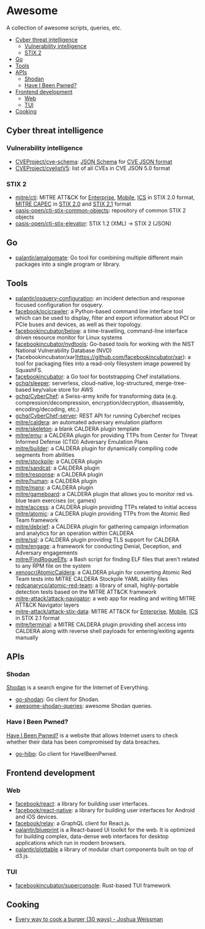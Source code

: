 # Awesome

A collection of awesome scripts, queries, etc. 

- [Cyber threat intelligence](#cyber-threat-intelligence)
  - [Vulnerability intelligence](#vulnerability-intelligence)
  - [STIX 2](#stix-2)
- [Go](#go)
- [Tools](#tools)
- [APIs](#apis)
  - [Shodan](#shodan)
  - [Have I Been Pwned?](#have-i-been-pwned)
- [Frontend development](#frontend-development)
  - [Web](#web)
  - [TUI](#tui)
- [Cooking](#cooking)

## Cyber threat intelligence

### Vulnerability intelligence

- [CVEProject/cve-schema](https://github.com/CVEProject/cve-schema): [JSON Schema](https://json-schema.org/) for [CVE JSON format](https://github.com/CVEProject/cve-schema)
- [CVEProject/cvelistV5](https://github.com/CVEProject/cvelistV5): list of all CVEs in CVE JSON 5.0 format

### STIX 2

- [mitre/cti](https://github.com/mitre/cti): MITRE ATT&CK for [Enterprise](https://github.com/mitre/cti/tree/master/enterprise-attack), [Mobile](https://github.com/mitre/cti/tree/master/mobile-attack), [ICS](https://github.com/mitre/cti/tree/master/ics-attack) in STIX 2.0 format, [MITRE CAPEC](https://github.com/mitre/cti/tree/master/capec) in [STIX 2.0](https://github.com/mitre/cti/tree/master/capec/2.0) and [STIX 2.1](https://github.com/mitre/cti/tree/master/capec/2.1) format
- [oasis-open/cti-stix-common-objects](https://github.com/oasis-open/cti-stix-common-objects): repository of common STIX 2 objects
- [oasis-open/cti-stix-elevator](https://github.com/oasis-open/cti-stix-elevator): STIX 1.2 (XML) -> STIX 2 (JSON)

## Go

- [palantir/amalgomate](https://github.com/palantir/amalgomate): Go tool for combining multiple different main packages into a single program or library.

## Tools

- [palantir/osquery-configuration](https://github.com/palantir/osquery-configuration): an incident detection and response focused configuration for osquery.
- [facebook/pcicrawler](https://github.com/facebook/pcicrawler): a Python-based command line interface tool which can be used to display, filter and export information about PCI or PCIe buses and devices, as well as their topology.
- [facebookincubator/below](https://github.com/facebookincubator/below): a time-travelling, command-line interface driven resource monitor for Linux systems
- [facebookincubator/nvdtools](https://github.com/facebookincubator/nvdtools): Go-based tools for working with the NIST National Vulnerability Database (NVD)
- [facebookincubator/xar]https://github.com/facebookincubator/xar): a tool for packaging files into a read-only filesystem image powered by SquashFS.
- [facebookincubator](go2chef): a Go tool for bootstrapping Chef installations.
- [gchq/sleeper](https://github.com/gchq/sleeper): serverless, cloud-native, log-structured, merge-tree-based key/value store for AWS
- [gchq/CyberChef](https://github.com/gchq/CyberChef): a Swiss-army knife for transforming data (e.g. compression/decompression, encryption/decryption, disassembly, encoding/decoding, etc.)
- [gchq/CyberChef-server](https://github.com/gchq/CyberChef-server): REST API for running Cyberchef recipes
- [mitre/caldera](https://github.com/mitre/caldera): an automated adversary emulation platform
- [mitre/skeleton](https://github.com/mitre/skeleton): a blank CALDERA plugin template
- [mitre/emu](https://github.com/mitre/emu): a CALDERA plugin for providing TTPs from Center for Threat Informed Defense (CTID) Adversary Emulation Plans
- [mitre/builder](https://github.com/mitre/builder): a CALDERA plugin for dynamically compiling code segments from abilities 
- [mitre/stockpile](https://github.com/mitre/stockpile): a CALDERA plugin
- [mitre/sandcat](https://github.com/mitre/sandcat): a CALDERA plugin
- [mitre/response](https://github.com/mitre/response): a CALDERA plugin
- [mitre/human](https://github.com/mitre/human): a CALDERA plugin
- [mitre/manx](https://github.com/mitre/manx): a CALDERA plugin
- [mitre/gameboard](https://github.com/mitre/gameboard): a CALDERA plugin that allows you to monitor red vs. blue team exercises (or, games)
- [mitre/access](https://github.com/mitre/access): a CALDERA plugin providing TTPs related to initial access
- [mitre/atomic](https://github.com/mitre/atomic): a CALDERA plugin providing TTPs from the Atomic Red Team framework
- [mitre/debrief](https://github.com/mitre/debrief): a CALDERA plugin for gathering campaign information and analytics for an operation within CALDERA
- [mitre/ssl](https://github.com/mitre/ssl): a CALDERA plugin providing TLS support for CALDERA
- [mitre/engage](https://github.com/mitre/engage): a framework for conducting Denial, Deception, and Adversary engagements
- [mitre/FindRogueElfs](https://github.com/mitre/FindRogueElfs): a Bash script for finding ELF files that aren't related to any RPM file on the system
- [xenoscr/AtomicCaldera](https://github.com/xenoscr/atomiccaldera): a CALDERA plugin for converting Atomic Red Team tests into MITRE CALDERA Stockpile YAML ability files
- [redcanaryco/atomic-red-team](https://github.com/redcanaryco/atomic-red-team): a library of small, highly-portable detection tests based on the MITRE ATT&CK framework
- [mitre-attack/attack-navigator](https://github.com/mitre-attack/attack-navigator): a web app for reading and writing MITRE ATT&CK Navigator layers
- [mitre-attack/attack-stix-data](https://github.com/mitre-attack/attack-stix-data): MITRE ATT&CK for [Enterprise](https://github.com/mitre-attack/attack-stix-data/tree/master/enterprise-attack), [Mobile](https://github.com/mitre-attack/attack-stix-data/tree/master/mobile-attack), [ICS](https://github.com/mitre-attack/attack-stix-data/tree/master/ics-attack) in STIX 2.1 format
- [mitre/terminal](https://github.com/mitre/terminal): a MITRE CALDERA plugin providing shell access into CALDERA along with reverse shell payloads for entering/exiting agents manually

## APIs

### Shodan

[Shodan](https://www.shodan.io/) is a search engine for the Internet of Everything.

- [go-shodan](https://github.com/ns3777k/go-shodan): Go client for Shodan.
- [awesome-shodan-queries](https://github.com/jakejarvis/awesome-shodan-queries): awesome Shodan queries.

### Have I Been Pwned?

[Have I Been Pwned?](https://haveibeenpwned.com/) is a website that allows Internet users to check whether their data has been compromised by data breaches.

- [go-hibp](https://github.com/wneessen/go-hibp): Go client for HaveIBeenPwned.

## Frontend development

### Web

- [facebook/react](https://github.com/facebook/react): a library for building user interfaces.
- [facebook/react-native](https://github.com/facebook/react-native): a library for building user interfaces for Android and iOS devices.
- [facebook/relay](https://github.com/facebook/relay): a GraphQL client for React.js.
- [palantir/blueprint](https://github.com/palantir/blueprint) is a React-based UI toolkit for the web. It is optimized for building complex, data-dense web interfaces for desktop applications which run in modern browsers. 
- [palantir/plottable](https://github.com/palantir/plottable) a library of modular chart components built on top of d3.js.

### TUI

- [facebookincubator/superconsole](https://github.com/facebookincubator/superconsole): Rust-based TUI framework

## Cooking

- [Every way to cook a burger (30 ways) - Joshua Weissman](https://www.youtube.com/watch?v=rIUhs7nHbl4)
